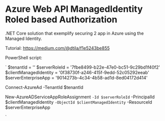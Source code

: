 # Azure Web API ManagedIdentity Roled based Authorization
.NET Core solution that exemplify securing 2 app in Azure using the Managed Identity.

Tutorial: https://medium.com/@dtila/f1e5243be855

PowerShell script:

`
$tenantId = '<your tenant id>'
$serverRoleId = '7fbe8499-b22e-47e0-bc51-9c29bd1f40f2'
$clientManagedIdentity = '0f38730f-a246-415f-9edd-52c05292eeab'
$serverEnterpriseApp = '9014273b-4c34-4b58-ad1d-8ed04172d414'


Connect-AzureAd -TenantId $tenantId

New-AzureADServiceAppRoleAssignment `
    -Id $serverRoleId `
    -PrincipalId $clientManagedIdentity `
    -ObjectId $clientManagedIdentity `
    -ResourceId $serverEnterpriseApp

`
    